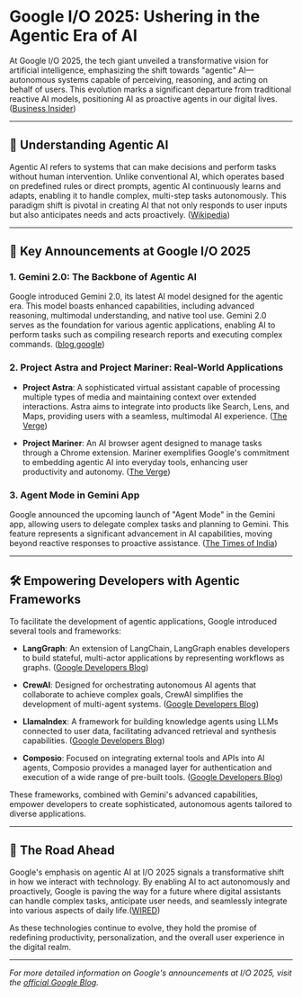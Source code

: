 # Google I/O 2025: Ushering in the Agentic Era of AI

At Google I/O 2025, the tech giant unveiled a transformative vision for artificial intelligence, emphasizing the shift towards "agentic" AI—autonomous systems capable of perceiving, reasoning, and acting on behalf of users. This evolution marks a significant departure from traditional reactive AI models, positioning AI as proactive agents in our digital lives.([Business Insider][1])

---

## 🤖 Understanding Agentic AI

Agentic AI refers to systems that can make decisions and perform tasks without human intervention. Unlike conventional AI, which operates based on predefined rules or direct prompts, agentic AI continuously learns and adapts, enabling it to handle complex, multi-step tasks autonomously. This paradigm shift is pivotal in creating AI that not only responds to user inputs but also anticipates needs and acts proactively. ([Wikipedia][2])

---

## 🌟 Key Announcements at Google I/O 2025

### 1. **Gemini 2.0: The Backbone of Agentic AI**

Google introduced Gemini 2.0, its latest AI model designed for the agentic era. This model boasts enhanced capabilities, including advanced reasoning, multimodal understanding, and native tool use. Gemini 2.0 serves as the foundation for various agentic applications, enabling AI to perform tasks such as compiling research reports and executing complex commands. ([blog.google][3])

### 2. **Project Astra and Project Mariner: Real-World Applications**

* **Project Astra**: A sophisticated virtual assistant capable of processing multiple types of media and maintaining context over extended interactions. Astra aims to integrate into products like Search, Lens, and Maps, providing users with a seamless, multimodal AI experience. ([The Verge][4])

* **Project Mariner**: An AI browser agent designed to manage tasks through a Chrome extension. Mariner exemplifies Google's commitment to embedding agentic AI into everyday tools, enhancing user productivity and autonomy. ([The Verge][4])

### 3. **Agent Mode in Gemini App**

Google announced the upcoming launch of "Agent Mode" in the Gemini app, allowing users to delegate complex tasks and planning to Gemini. This feature represents a significant advancement in AI capabilities, moving beyond reactive responses to proactive assistance. ([The Times of India][5])

---

## 🛠️ Empowering Developers with Agentic Frameworks

To facilitate the development of agentic applications, Google introduced several tools and frameworks:

* **LangGraph**: An extension of LangChain, LangGraph enables developers to build stateful, multi-actor applications by representing workflows as graphs. ([Google Developers Blog][6])

* **CrewAI**: Designed for orchestrating autonomous AI agents that collaborate to achieve complex goals, CrewAI simplifies the development of multi-agent systems. ([Google Developers Blog][6])

* **LlamaIndex**: A framework for building knowledge agents using LLMs connected to user data, facilitating advanced retrieval and synthesis capabilities. ([Google Developers Blog][6])

* **Composio**: Focused on integrating external tools and APIs into AI agents, Composio provides a managed layer for authentication and execution of a wide range of pre-built tools. ([Google Developers Blog][6])

These frameworks, combined with Gemini's advanced capabilities, empower developers to create sophisticated, autonomous agents tailored to diverse applications.

---

## 🔮 The Road Ahead

Google's emphasis on agentic AI at I/O 2025 signals a transformative shift in how we interact with technology. By enabling AI to act autonomously and proactively, Google is paving the way for a future where digital assistants can handle complex tasks, anticipate user needs, and seamlessly integrate into various aspects of daily life.([WIRED][7])

As these technologies continue to evolve, they hold the promise of redefining productivity, personalization, and the overall user experience in the digital realm.

---

*For more detailed information on Google's announcements at I/O 2025, visit the [official Google Blog](https://blog.google/technology/ai/google-io-2025-all-our-announcements/).*

[1]: https://www.businessinsider.com/google-io-highlights-search-giant-ai-momentum-100-updates-2025-5?utm_source=chatgpt.com "Here are the 6 biggest takeaways from Google I/O, where the tech giant proved it has real AI momentum"
[2]: https://en.wikipedia.org/wiki/Agentic_AI?utm_source=chatgpt.com "Agentic AI"
[3]: https://blog.google/technology/google-deepmind/google-gemini-ai-update-december-2024/?utm_source=chatgpt.com "Introducing Gemini 2.0: our new AI model for the agentic era"
[4]: https://www.theverge.com/2024/12/11/24317436/google-deepmind-project-astra-mariner-ai-agent?utm_source=chatgpt.com "Google's AI enters its 'agentic era'"
[5]: https://timesofindia.indiatimes.com/technology/tech-news/google-i/o-2025-agent-mode-coming-to-gemini-app-heres-how-it-will-work/articleshow/121299045.cms?utm_source=chatgpt.com "Google I/O 2025: Agent Mode coming to Gemini app, here's how it will work"
[6]: https://developers.googleblog.com/en/building-agents-google-gemini-open-source-frameworks/?utm_source=chatgpt.com "Building agents with Google Gemini and open source frameworks"
[7]: https://www.wired.com/story/everything-google-announced-at-io-2025?utm_source=chatgpt.com "Everything Google Announced at I/O 2025"
